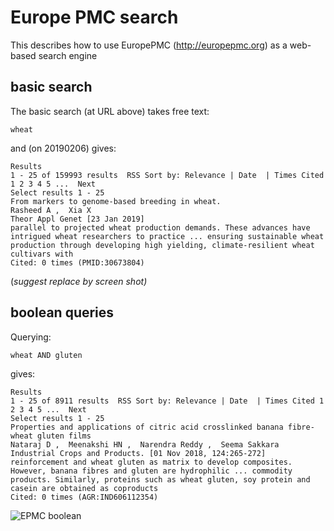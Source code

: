 # Europe PMC search

This describes how to use EuropePMC (http://europepmc.org) as a web-based search engine

## basic search

The basic search (at URL above) takes free text:
```
wheat
```
and (on 20190206) gives:
```
Results
1 - 25 of 159993 results  RSS Sort by: Relevance | Date  | Times Cited 1 2 3 4 5 ...  Next 
Select results 1 - 25 
From markers to genome-based breeding in wheat.
Rasheed A ,  Xia X  
Theor Appl Genet [23 Jan 2019]
parallel to projected wheat production demands. These advances have intrigued wheat researchers to practice ... ensuring sustainable wheat production through developing high yielding, climate-resilient wheat cultivars with
Cited: 0 times (PMID:30673804)
```
(*suggest replace by screen shot)*

## boolean queries

Querying:
```
wheat AND gluten
```
gives:

```
Results
1 - 25 of 8911 results  RSS Sort by: Relevance | Date  | Times Cited 1 2 3 4 5 ...  Next 
Select results 1 - 25 
Properties and applications of citric acid crosslinked banana fibre-wheat gluten films
Nataraj D ,  Meenakshi HN ,  Narendra Reddy ,  Seema Sakkara  
Industrial Crops and Products. [01 Nov 2018, 124:265-272]
reinforcement and wheat gluten as matrix to develop composites. However, banana fibres and gluten are hydrophilic ... commodity products. Similarly, proteins such as wheat gluten, soy protein and casein are obtained as coproducts
Cited: 0 times (AGR:IND606112354)
```
![EPMC boolean](https://github.com/petermr/tigr2ess/epmc_wheat_query.png)
